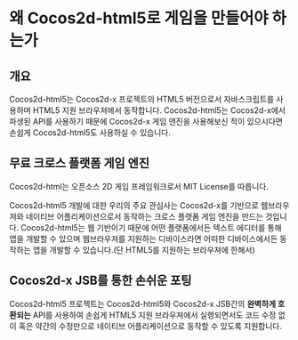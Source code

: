# 왜 Cocos2d-html5로 게임을 만들어야 하는가

## 개요

Cocos2d-html5는 Cocos2d-x 프로젝트의 HTML5 버전으로서 자바스크립트를 사용하며 HTML5 지원 브라우져에서 동작합니다. Cocos2d-html5는 Cocos2d-x에서 파생된 API를 사용하기 때문에 Cocos2d-x 게임 엔진을 사용해보신 적이 있으시다면 손쉽게 Cocos2d-html5도 사용하실 수 있습니다.

## 무료 크로스 플랫폼 게임 엔진

Cocos2d-html는 오픈소스 2D 게임 프레임워크로서 MIT License를 따릅니다.

Cocos2d-html5 개발에 대한 우리의 주요 관심사는 Cocos2d-x를 기반으로 웹브라우져와 네이티브 어플리케이션으로서 동작하는 크로스 플랫폼 게임 엔진을 만드는 것입니다.
Cocos2d-html5는 웹 기반이기 때문에 어떤 플랫폼에서든 텍스트 에디터를 통해 앱을 개발할 수 있으며 웹브라우져를 지원하는 디바이스라면 어떠한 디바이스에서든 동작하는 앱을 개발할 수 있습니다.(단 HTML5를 지원하는 브라우져에 한해서)

## Cocos2d-x JSB를 통한 손쉬운 포팅

Cocos2d-html5 프로젝트는 Cocos2d-html5와 Cocos2d-x JSB간의 **완벽하게 호환되는** API를 사용하여 손쉽게 HTML5 지원 브라우져에서 실행되면서도 코드 수정 없이 혹은 약간의 수정만으로 네이티브 어플리케이션으로 동작할 수 있도록 지원합니다.
